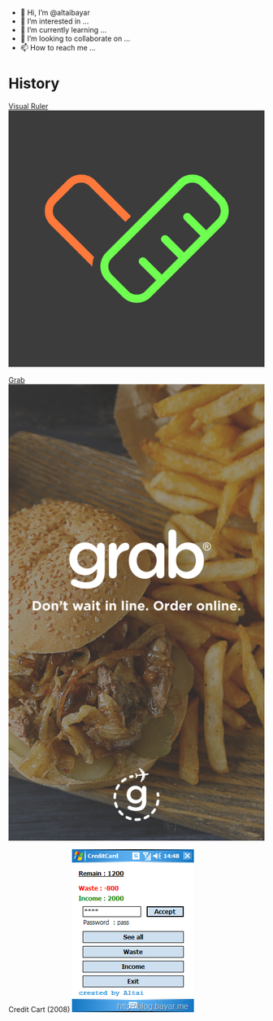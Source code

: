 - 👋 Hi, I’m @altaibayar
- 👀 I’m interested in ...
- 🌱 I’m currently learning ...
- 💞️ I’m looking to collaborate on ...
- 📫 How to reach me ...


# History

[Visual Ruler ](https://itunes.apple.com/us/app/visualruler/id1116399255)
![VisualRuler](img/visualruler.jpg)

[Grab ](https://itunes.apple.com/us/app/grab-airport-mobile-ordering/id1044645710)
![Grab](img/grab.png)

Credit Cart (2008)
![VisualRuler](img/creditcard.png)

<!-- [Visual Ruler ](https://itunes.apple.com/us/app/visualruler/id1116399255)
![VisualRuler](img/visualruler.jpg)

[Visual Ruler ](https://itunes.apple.com/us/app/visualruler/id1116399255)
![VisualRuler](img/visualruler.jpg) -->
